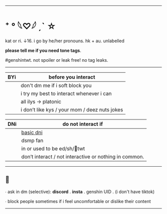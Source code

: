 -----------------------------------------------------------

#   ⁺ ° 𓆩♡𓆪 ˏˋ ☆ 

kat or ri. ↓16. i go by he/her pronouns. hk + au. unlabelled 

**please tell me if you need tone tags**. 

#genshintwt. not spoiler or leak free! no tag leaks.

----------------------------------


| **BYi** | **before you interact** |
| --- | ------------------- |
|     | don't dm me if i soft block you |
|     | i try my best to interact whenever i can |
|     | all ilys → platonic |
|     | i don’t like kys / your mom / deez nuts jokes |

| **DNi** | **do not interact if** |
| --- | ------------------ |
|     | [basic dni](https://basic-dni.crd.co/)  |
|     | dsmp fan |
|     | in or used to be ed/sh/💐twt |
|     | don’t interact / not interactive or nothing in common. |


----------------------------------


## 📝

∙ ask in dm (selective): **discord** . **insta** . genshin UID . (i don't have tiktok)

∙ block people sometimes if i feel uncomfortable or dislike their content


-----------------------------------
